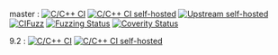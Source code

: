 master :
[![C/C++ CI](https://github.com/openssh/openssh-portable/actions/workflows/c-cpp.yml/badge.svg)](https://github.com/openssh/openssh-portable/actions/workflows/c-cpp.yml?query=branch:master)
[![C/C++ CI self-hosted](https://github.com/openssh/openssh-portable-selfhosted/actions/workflows/selfhosted.yml/badge.svg)](https://github.com/openssh/openssh-portable-selfhosted/actions/workflows/selfhosted.yml?query=branch:master)
[![Upstream self-hosted](https://github.com/openssh/openssh-portable-selfhosted/actions/workflows/upstream.yml/badge.svg)](https://github.com/openssh/openssh-portable-selfhosted/actions/workflows/upstream.yml?query=branch:master)
[![CIFuzz](https://github.com/openssh/openssh-portable/actions/workflows/cifuzz.yml/badge.svg)](https://github.com/openssh/openssh-portable/actions/workflows/cifuzz.yml)
[![Fuzzing Status](https://oss-fuzz-build-logs.storage.googleapis.com/badges/openssh.svg)](https://bugs.chromium.org/p/oss-fuzz/issues/list?sort=-opened&can=1&q=proj:openssh)
[![Coverity Status](https://scan.coverity.com/projects/21341/badge.svg)](https://scan.coverity.com/projects/openssh-portable)

9.2 :
[![C/C++ CI](https://github.com/openssh/openssh-portable/actions/workflows/c-cpp.yml/badge.svg?branch=V_9_2)](https://github.com/openssh/openssh-portable/actions/workflows/c-cpp.yml?query=branch:V_9_2)
[![C/C++ CI self-hosted](https://github.com/openssh/openssh-portable-selfhosted/actions/workflows/selfhosted.yml/badge.svg?branch=V_9_2)](https://github.com/openssh/openssh-portable-selfhosted/actions/workflows/selfhosted.yml?query=branch:V_9_2)
